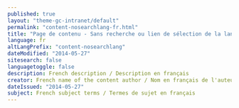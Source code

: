 ```yaml
---
published: true
layout: "theme-gc-intranet/default"
permalink: "content-nosearchlang-fr.html"
title: "Page de contenu - Sans recherche ou lien de sélection de la langue - Thème du gouvernement du Canada pour les sites intranet"
language: fr
altLangPrefix: "content-nosearchlang"
dateModified: "2014-05-27"
sitesearch: false
languagetoggle: false
description: French description / Description en français
creator: French name of the content author / Nom en français de l'auteur du contenu
dateIssued: "2014-05-27"
subject: French subject terms / Termes de sujet en français
---
```


